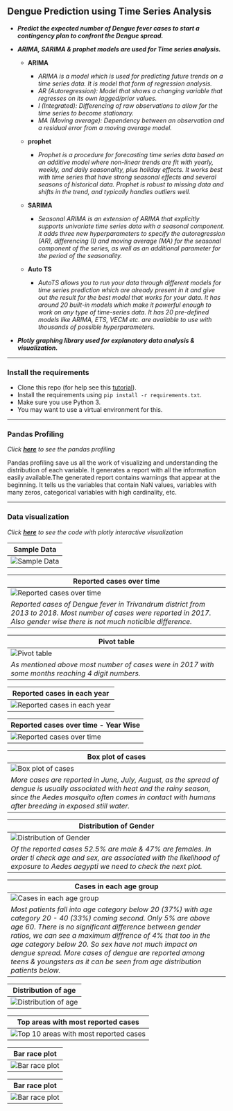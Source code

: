 ## Dengue Prediction using Time Series Analysis

* **_Predict the expected number of Dengue fever cases to start a contingency plan to confront the Dengue spread._**

* **_ARIMA, SARIMA & prophet models are used for Time series analysis._**
	* **ARIMA**
		* _ARIMA is a model which is used for predicting future trends on a time series data. It is model that form of regression analysis._
		* _AR (Autoregression): Model that shows a changing variable that regresses on its own lagged/prior values._
		* _I (Integrated): Differencing of raw observations to allow for the time series to become stationary._
		* _MA (Moving average): Dependency between an observation and a residual error from a moving average model._
	* **prophet**
		* _Prophet is a procedure for forecasting time series data based on an additive model where non-linear trends are fit with yearly, weekly, and daily seasonality, plus holiday effects. It works best with time series that have strong seasonal effects and several seasons of historical data. Prophet is robust to missing data and shifts in the trend, and typically handles outliers well._
	* **SARIMA**
		* _Seasonal ARIMA is an extension of ARIMA that explicitly supports univariate time series data with a seasonal component. It adds three new hyperparameters to specify the autoregression (AR), differencing (I) and moving average (MA) for the seasonal component of the series, as well as an additional parameter for the period of the seasonality._

	* **Auto TS**
		* _AutoTS allows you to run your data through different models for time series prediction which are already present in it and give out the result for the best model that works for your data. It has around 20 built-in models which make it powerful enough to work on any type of time-series data. It has 20 pre-defined models like ARIMA, ETS, VECM etc. are available to use with thousands of possible hyperparameters._

* **_Plotly graphing library used for explanatory data analysis & visualization._**
---

### Install the requirements
* Clone this repo (for help see this [tutorial](https://docs.github.com/en/free-pro-team@latest/github/creating-cloning-and-archiving-repositories/cloning-a-repository)).
* Install the requirements using `pip install -r requirements.txt`.
* Make sure you use Python 3.
* You may want to use a virtual environment for this.
---
### Pandas Profiling
_Click [**here**](https://jose-vincent.github.io/pandasProfileReport/) to see the pandas profiling_

Pandas profiling save us all the work of visualizing and understanding the distribution of each variable. It generates a report with all the information easily available.The generated report contains warnings that appear at the beginning. It tells us the variables that contain NaN values, variables with many zeros, categorical variables with high cardinality, etc.

---
### Data visualization  
_Click [**here**](https://jose-vincent.github.io/plotly-Visualization/) to see the code with plotly interactive visualization_

|**Sample Data**|
|---|
|![Sample Data](https://raw.githubusercontent.com/jose-vincent/denguePrediction_timeSeries-analysis/master/Plots/1.%20Sample%20data.png)|

|**Reported cases over time**|
|---|
|![Reported cases over time](https://github.com/jose-vincent/denguePrediction_timeSeries-analysis/blob/master/Plots/2.%20Reported%20cases%20over%20time.png)|
|_Reported cases of Dengue fever in Trivandrum district from 2013 to 2018. Most number of cases were reported in 2017. Also gender wise there is not much noticible difference._|

|**Pivot table**|
|---|
|![Pivot table](https://github.com/jose-vincent/denguePrediction_timeSeries-analysis/blob/master/Plots/3.%20Pivot%20table.png)|
|_As mentioned above most number of cases were in 2017 with some months reaching 4 digit numbers._|

|**Reported cases in each year**|
|---|
|![Reported cases in each year](https://github.com/jose-vincent/denguePrediction_timeSeries-analysis/blob/master/Plots/4.%20Reported%20cases%20in%20each%20year.png)|

|**Reported cases over time - Year Wise**|
|---|
|![Reported cases over time ](https://github.com/jose-vincent/denguePrediction_timeSeries-analysis/blob/master/Plots/5.%20Reported%20cases%20over%20time%20-%20Year.png)|

|**Box plot of cases**|
|---|
|![Box plot of cases](https://github.com/jose-vincent/denguePrediction_timeSeries-analysis/blob/master/Plots/6.%20Box%20plot%20of%20cases.png)|
|_More cases are reported in June, July, August, as the spread of dengue is usually associated with heat and the rainy season, since the Aedes mosquito often comes in contact with humans after breeding in exposed still water._|

|**Distribution of Gender**|
|---|
|![Distribution of Gender](https://github.com/jose-vincent/denguePrediction_timeSeries-analysis/blob/master/Plots/7.%20Distribution%20of%20Gender.png)|
|_Of the reported cases 52.5% are male & 47% are females. In order ti check age and sex, are associated with the likelihood of exposure to Aedes aegypti we need to check the next plot._|

|**Cases in each age group**|
|---|
|![Cases in each age group ](https://github.com/jose-vincent/denguePrediction_timeSeries-analysis/blob/master/Plots/11.%20Cases%20in%20each%20age%20group%20(%25).png)|
|_Most patients fall into age category below 20 (37%) with age category 20 - 40 (33%) coming second. Only 5% are above age 60. There is no significant difference between gender ratios, we can see a maximum diffrence of 4% that too in the age category below 20. So sex have not much impact on dengue spread. More cases of dengue are reported among teens & youngsters as it can be seen from age distribution patients below._|

|**Distribution of age**|
|---|
|![Distribution of age](https://github.com/jose-vincent/denguePrediction_timeSeries-analysis/blob/master/Plots/8.%20Distribution%20of%20age.png)|

|**Top areas with most reported cases**|
|---|
|![Top 10 areas with most reported cases](https://github.com/jose-vincent/denguePrediction_timeSeries-analysis/blob/master/Plots/9.%20Top%2010%20areas%20with%20most%20reported%20cases.png)|

|**Bar race plot**|
|---|
|![Bar race plot](https://github.com/jose-vincent/denguePrediction_timeSeries-analysis/blob/master/Plots/12.%20Bar%20race%20plot.png)|

|**Bar race plot**|
|---|
|![Bar race plot](https://github.com/jose-vincent/denguePrediction_timeSeries-analysis/blob/master/Plots/12.%20Bar%20race%20plot.png)|
